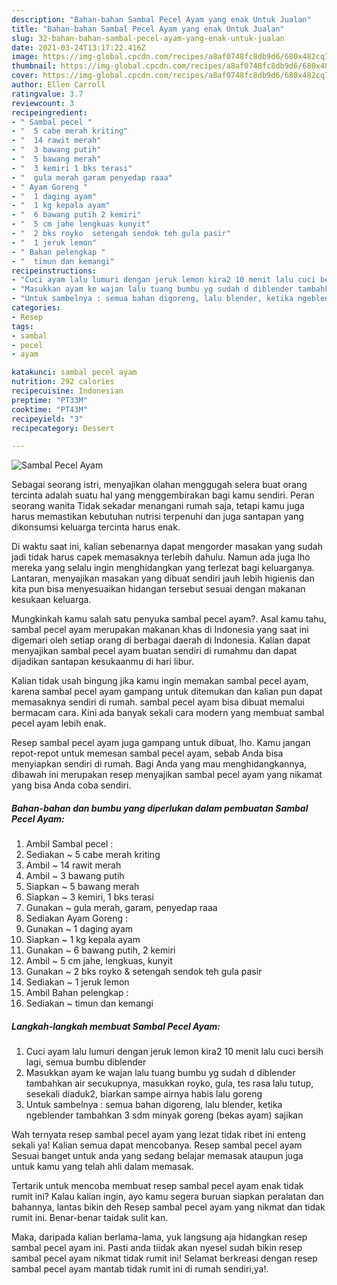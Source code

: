 ```yaml
---
description: "Bahan-bahan Sambal Pecel Ayam yang enak Untuk Jualan"
title: "Bahan-bahan Sambal Pecel Ayam yang enak Untuk Jualan"
slug: 32-bahan-bahan-sambal-pecel-ayam-yang-enak-untuk-jualan
date: 2021-03-24T13:17:22.416Z
image: https://img-global.cpcdn.com/recipes/a8af0748fc8db9d6/680x482cq70/sambal-pecel-ayam-foto-resep-utama.jpg
thumbnail: https://img-global.cpcdn.com/recipes/a8af0748fc8db9d6/680x482cq70/sambal-pecel-ayam-foto-resep-utama.jpg
cover: https://img-global.cpcdn.com/recipes/a8af0748fc8db9d6/680x482cq70/sambal-pecel-ayam-foto-resep-utama.jpg
author: Ellen Carroll
ratingvalue: 3.7
reviewcount: 3
recipeingredient:
- " Sambal pecel "
- "  5 cabe merah kriting"
- "  14 rawit merah"
- "  3 bawang putih"
- "  5 bawang merah"
- "  3 kemiri 1 bks terasi"
- "  gula merah garam penyedap raaa"
- " Ayam Goreng "
- "  1 daging ayam"
- "  1 kg kepala ayam"
- "  6 bawang putih 2 kemiri"
- "  5 cm jahe lengkuas kunyit"
- "  2 bks royko  setengah sendok teh gula pasir"
- "  1 jeruk lemon"
- " Bahan pelengkap "
- "  timun dan kemangi"
recipeinstructions:
- "Cuci ayam lalu lumuri dengan jeruk lemon kira2 10 menit lalu cuci bersih lagi, semua bumbu diblender"
- "Masukkan ayam ke wajan lalu tuang bumbu yg sudah d diblender tambahkan air secukupnya, masukkan royko, gula, tes rasa lalu tutup, sesekali diaduk2, biarkan sampe airnya habis lalu goreng"
- "Untuk sambelnya : semua bahan digoreng, lalu blender, ketika ngeblender tambahkan 3 sdm minyak goreng (bekas ayam) sajikan"
categories:
- Resep
tags:
- sambal
- pecel
- ayam

katakunci: sambal pecel ayam 
nutrition: 292 calories
recipecuisine: Indonesian
preptime: "PT33M"
cooktime: "PT43M"
recipeyield: "3"
recipecategory: Dessert

---
```



![Sambal Pecel Ayam](https://img-global.cpcdn.com/recipes/a8af0748fc8db9d6/680x482cq70/sambal-pecel-ayam-foto-resep-utama.jpg)

Sebagai seorang istri, menyajikan olahan menggugah selera buat orang tercinta adalah suatu hal yang menggembirakan bagi kamu sendiri. Peran seorang  wanita Tidak sekadar menangani rumah saja, tetapi kamu juga harus memastikan kebutuhan nutrisi terpenuhi dan juga santapan yang dikonsumsi keluarga tercinta harus enak.

Di waktu  saat ini, kalian sebenarnya dapat mengorder masakan yang sudah jadi tidak harus capek memasaknya terlebih dahulu. Namun ada juga lho mereka yang selalu ingin menghidangkan yang terlezat bagi keluarganya. Lantaran, menyajikan masakan yang dibuat sendiri jauh lebih higienis dan kita pun bisa menyesuaikan hidangan tersebut sesuai dengan makanan kesukaan keluarga. 



Mungkinkah kamu salah satu penyuka sambal pecel ayam?. Asal kamu tahu, sambal pecel ayam merupakan makanan khas di Indonesia yang saat ini digemari oleh setiap orang di berbagai daerah di Indonesia. Kalian dapat menyajikan sambal pecel ayam buatan sendiri di rumahmu dan dapat dijadikan santapan kesukaanmu di hari libur.

Kalian tidak usah bingung jika kamu ingin memakan sambal pecel ayam, karena sambal pecel ayam gampang untuk ditemukan dan kalian pun dapat memasaknya sendiri di rumah. sambal pecel ayam bisa dibuat memalui bermacam cara. Kini ada banyak sekali cara modern yang membuat sambal pecel ayam lebih enak.

Resep sambal pecel ayam juga gampang untuk dibuat, lho. Kamu jangan repot-repot untuk memesan sambal pecel ayam, sebab Anda bisa menyiapkan sendiri di rumah. Bagi Anda yang mau menghidangkannya, dibawah ini merupakan resep menyajikan sambal pecel ayam yang nikamat yang bisa Anda coba sendiri.

<!--inarticleads1-->

##### Bahan-bahan dan bumbu yang diperlukan dalam pembuatan Sambal Pecel Ayam:

1. Ambil  Sambal pecel :
1. Sediakan  ~ 5 cabe merah kriting
1. Ambil  ~ 14 rawit merah
1. Ambil  ~ 3 bawang putih
1. Siapkan  ~ 5 bawang merah
1. Siapkan  ~ 3 kemiri, 1 bks terasi
1. Gunakan  ~ gula merah, garam, penyedap raaa
1. Sediakan  Ayam Goreng :
1. Gunakan  ~ 1 daging ayam
1. Siapkan  ~ 1 kg kepala ayam
1. Gunakan  ~ 6 bawang putih, 2 kemiri
1. Ambil  ~ 5 cm jahe, lengkuas, kunyit
1. Gunakan  ~ 2 bks royko &amp; setengah sendok teh gula pasir
1. Sediakan  ~ 1 jeruk lemon
1. Ambil  Bahan pelengkap :
1. Sediakan  ~ timun dan kemangi




<!--inarticleads2-->

##### Langkah-langkah membuat Sambal Pecel Ayam:

1. Cuci ayam lalu lumuri dengan jeruk lemon kira2 10 menit lalu cuci bersih lagi, semua bumbu diblender
1. Masukkan ayam ke wajan lalu tuang bumbu yg sudah d diblender tambahkan air secukupnya, masukkan royko, gula, tes rasa lalu tutup, sesekali diaduk2, biarkan sampe airnya habis lalu goreng
1. Untuk sambelnya : semua bahan digoreng, lalu blender, ketika ngeblender tambahkan 3 sdm minyak goreng (bekas ayam) sajikan




Wah ternyata resep sambal pecel ayam yang lezat tidak ribet ini enteng sekali ya! Kalian semua dapat mencobanya. Resep sambal pecel ayam Sesuai banget untuk anda yang sedang belajar memasak ataupun juga untuk kamu yang telah ahli dalam memasak.

Tertarik untuk mencoba membuat resep sambal pecel ayam enak tidak rumit ini? Kalau kalian ingin, ayo kamu segera buruan siapkan peralatan dan bahannya, lantas bikin deh Resep sambal pecel ayam yang nikmat dan tidak rumit ini. Benar-benar taidak sulit kan. 

Maka, daripada kalian berlama-lama, yuk langsung aja hidangkan resep sambal pecel ayam ini. Pasti anda tiidak akan nyesel sudah bikin resep sambal pecel ayam nikmat tidak rumit ini! Selamat berkreasi dengan resep sambal pecel ayam mantab tidak rumit ini di rumah sendiri,ya!.

